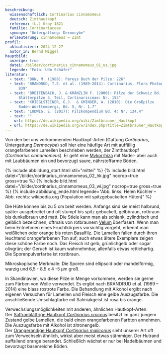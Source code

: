 ```yaml
---
beschreibung:
  wissenschaftlich: Cortinarius cinnamomeus
  deutsch: Zimthautkopf
  referenz: (L.) Gray 1821
  familie: Cortinariaceae
  synonym: "Untergattung: Dermocybe"
  erlaeuterung: cinnamomeus = Zimt
profil:
  aktualisiert: 2024-12-27
  autor_in: Bernd Miggel
hauptbild:
  anzeige: true
  datei: /bilder/cortinarius_cinnamomeus_01_us.jpg
  legende: "Foto: Udo Schäfer"
literatur:
  - text: "BON, M. (1988): Pareys Buch der Pilze: 226"
  - text: "BRANDRUD, T.E. et al. (1989-2014): Cortinarius, Flora Photographica: Nr.
      B39"
  - text: "BREITENBACH, J. & KRÄNZLIN F. (2000): Pilze der Schweiz Bd. 5,
      Blätterpilze 3. Teil, Cortinarisceae: Nr. 153"
  - text: "KRIEGLSTEINER, G.J.  & GMINDER, A. (2010): Die Großpilze
      Baden-Württembergs, Bd. 5, Nr. 1.7"
  - text: "LUDWIG, E. (2017): Pilzkompendium Bd. 4: Nr. 134.4"
  - text: ""
    url: https://de.wikipedia.org/wiki/Zimtbrauner_Hautkopf
  - url: https://de.wikipedia.org/w/index.php?title=Zimtbrauner_Hautkopf&oldid=248718321
---
```

Von den bei uns vorkommenden Hautkopf-Arten (Gattung *Cortinarius*, Untergattung *Dermocybe*) soll hier eine häufige Art mit auffällig orangefarbenen Lamellen beschrieben werden, der Zimthautkopf (*Cortinarius cinnamomeus*). Er geht eine [Mykorrhiza](Mykorrhiza "Glossar") mit Nadel- aber auch mit Laubbäumen ein und bevorzugt saure, nährstoffarme Böden.

{% include abbildung_start.html stil="mittel" %}
{% include bild.html datei="/bilder/cortinarius_cinnamomeus_02_hk.jpg" nocrop=true gross=true %}
{% include bild.html datei="/bilder/cortinarius_cinnamomeus_03_wi.jpg" nocrop=true gross=true %}
{% include abbildung_ende.html legende="Abb. links: Helen Küchler – Abb. rechts: wikipedia.org (Population mit spitzgebuckelten Hüten)" %}

Die Hüte können bis zu 5 cm breit werden. Anfangs sind sie meist halbrund, später ausgebreitet und oft stumpf bis spitz gebuckelt, gelbbraun, rotbraun bis dunkelbraun und matt. Die Stiele kann man als schlank, zylindrisch und gelblich bezeichnen, oftmals von rotbraunem [Velum](Velum "Glossar") überfasert. Wenn man beim Entnehmen eines Fruchtkörpers vorsichtig vorgeht, erkennt man weißlichen oder orange bis roten Basalfilz. Die Lamellen fallen durch ihren leuchtend orangefarbenen Ton auf; auch etwas ältere Exemplare zeigen diese schöne Farbe noch. Das Fleisch ist gelb, grünlichgelb oder sogar olivgrün; der Geruch ist kaum wahrnehmbar, allenfalls etwas rettichartig. Die Sporenpulverfarbe ist rostbraun.  

Mikroskopische Merkmale: Die Sporen sind ellipsoid oder mandelförmig, warzig und 6,5 - 8,5 x 4 -5 µm groß.

In Skandinavien, wo diese Pilze in Menge vorkommen, werden sie gerne zum Färben von Wolle verwendet. Es ergibt nach BRANDRUD et al. (1989 – 2014) eine blass rostrote Farbe. Die Behandlung mit Alkohol ergibt nach eigenen Versuchen für Lamellen und Fleisch eine gelbe Auszugsfarbe. Die anschließende Umschlagfarbe mit Salmiakgeist ist rosa bis orange.

Verwechslungsmöglichkeiten mit anderen, ähnlichen Hautkopf-Arten:\
Der [Saftranblättrige Hautkopf *Cortinarius croceus*](/pilze/cortinarius-croceus-gelbblättriger-hautkopf) besitzt im ganz jungem Zustand gelbe Lamellen, die bald einen orangefarbenen Farbton annehmen. Die Auszugsfarbe mit Alkohol ist zitronengelb.\
Der [Orangerandige Hautkopf *Cortinarius malicorius*](<Orangerandige Hautkopf *Cortinarius malicorius*>) sieht unserer Art oft zum Verwechseln ähnlich, wirkst aber meist etwas stämmiger. Der Hutrand auffallend orange berandet. Schließlich wächst er nur bei Nadelbäumen und bevorzugt basenreiche Böden.